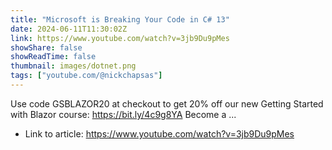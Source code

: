 ```yaml
---
title: "Microsoft is Breaking Your Code in C# 13"
date: 2024-06-11T11:30:02Z
link: https://www.youtube.com/watch?v=3jb9Du9pMes
showShare: false
showReadTime: false
thumbnail: images/dotnet.png
tags: ["youtube.com/@nickchapsas"]
---
```

Use code GSBLAZOR20 at checkout to get 20% off our new Getting Started with Blazor course: https://bit.ly/4c9g8YA Become a ...

- Link to article: https://www.youtube.com/watch?v=3jb9Du9pMes